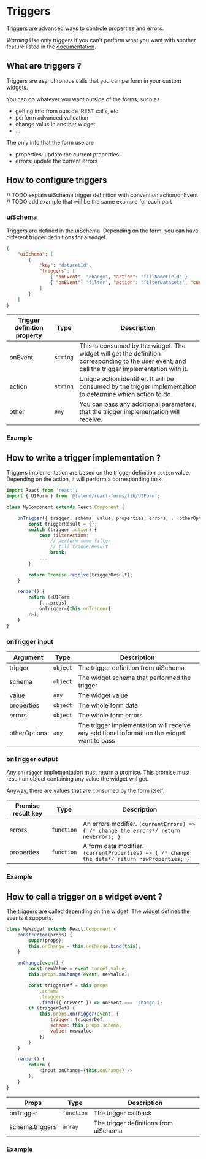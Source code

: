 # Triggers

Triggers are advanced ways to controle properties and errors.

*Warning*
Use only triggers if you can't perform what you want with another feature listed in the [documentation](../README.md).

## What are triggers ?

Triggers are asynchronous calls that you can perform in your custom widgets.

You can do whatever you want outside of the forms, such as
- getting info from outside, REST calls, etc
- perform advanced validation
- change value in another widget
- ...

The only info that the form use are
- properties: update the current properties
- errors: update the current errors

## How to configure triggers

// TODO explain uiSchema trigger definition with convention action/onEvent
// TODO add example that will be the same example for each part
### uiSchema

Triggers are defined in the uiSchema. Depending on the form, you can have different trigger definitions for a widget.

```json
{
    "uiSchema": [
        {
            "key": "datasetId",
            "triggers": [
                { "onEvent": "change", "action": "fillNameField" }
                { "onEvent": "filter", "action": "filterDatasets", "customParam": "lol" }
            ]
        }
    ]
}
```

| Trigger definition property | Type | Description |
|---|---|---|
| onEvent | `string` | This is consumed by the widget. The widget will get the definition corresponding to the user event, and call the trigger implementation with it. |
| action | `string` | Unique action identifier. It will be consumed by the trigger implementation to determine which action to do. |
| other | `any` | You can pass any additional parameters, that the trigger implementation will receive. |

### Example

## How to write a trigger implementation ?

Triggers implementation are based on the trigger definition `action` value. Depending on the action, it will perform a corresponding task.

```javascript
import React from 'react';
import { UIForm } from '@talend/react-forms/lib/UIForm';

class MyComponent extends React.Component {

	onTrigger({ trigger, schema, value, properties, errors, ...otherOptions }) {
	    const triggerResult = {};
        switch (trigger.action) {
            case filterAction:
                // perform some filter
                // fill triggerResult
                break;
            ...
        }

        return Promise.resolve(triggerResult);
	}

	render() {
		return (<UIForm
		    {...props}
            onTrigger={this.onTrigger}
		/>);
	}
}
```

### onTrigger input

| Argument | Type | Description |
|---|---|---|
| trigger | `object` | The trigger definition from uiSchema |
| schema | `object` | The widget schema that performed the trigger |
| value | `any` | The widget value |
| properties | `object` | The whole form data |
| errors | `object` | The whole form errors |
| otherOptions | `any` | The trigger implementation will receive any additional information the widget want to pass |

### onTrigger output

Any `onTrigger` implementation must return a promise. This promise must result an object containing any value the widget will get.

Anyway, there are values that are consumed by the form itself.

| Promise result key | Type | Description |
|---|---|---|
| errors | `function` | An errors modifier. `(currentErrors) => { /* change the errors*/ return newErrors; }` |
| properties | `function` | A form data modifier. `(currentProperties) => { /* change the data*/ return newProperties; }` |

### Example

## How to call a trigger on a widget event ?

The triggers are called depending on the widget. The widget defines the events it supports.

```javascript
class MyWidget extends React.Component {
    constructor(props) {
        super(props);
        this.onChange = this.onChange.bind(this);
    }

    onChange(event) {
        const newValue = event.target.value;
        this.props.onChange(event, newValue);

        const triggerDef = this.props
            .schema
            .triggers
            .find(({ onEvent }) => onEvent === 'change');
        if (triggerDef) {
            this.props.onTrigger(event, {
                trigger: triggerDef,
                schema: this.props.schema,
                value: newValue,
            })
        }
    }

    render() {
        return (
            <input onChange={this.onChange} />
        );
    }
}
```

| Props | Type | Description |
|---|---|---|
| onTrigger | `function` | The trigger callback |
| schema.triggers | `array` | The trigger definitions from uiSchema |

### Example
